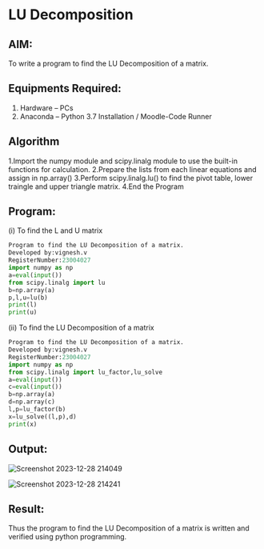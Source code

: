 # LU Decomposition 

## AIM:
To write a program to find the LU Decomposition of a matrix.

## Equipments Required:
1. Hardware – PCs
2. Anaconda – Python 3.7 Installation / Moodle-Code Runner

## Algorithm
1.Import the numpy module and scipy.linalg module to use the built-in functions for calculation.
2.Prepare the lists from each linear equations and assign in np.array()
3.Perform scipy.linalg.lu() to find the pivot table, lower traingle and upper triangle matrix.
4.End the Program
## Program:
(i) To find the L and U matrix
```python
Program to find the LU Decomposition of a matrix.
Developed by:vignesh.v
RegisterNumber:23004027 
import numpy as np
a=eval(input())
from scipy.linalg import lu
b=np.array(a)
p,l,u=lu(b)
print(l)
print(u)
```
(ii) To find the LU Decomposition of a matrix
```python
Program to find the LU Decomposition of a matrix.
Developed by:vignesh.v
RegisterNumber:23004027
import numpy as np
from scipy.linalg import lu_factor,lu_solve
a=eval(input())
c=eval(input())
b=np.array(a)
d=np.array(c)
l,p=lu_factor(b)
x=lu_solve((l,p),d)
print(x) 
```

## Output:
![Screenshot 2023-12-28 214049](https://github.com/23004027/LU-Decomposition/assets/138956447/241b7ea0-ad11-4a22-ba5b-cdcbf1e2c8e7)

![Screenshot 2023-12-28 214241](https://github.com/23004027/LU-Decomposition/assets/138956447/186c4651-2b69-49f3-bfd2-5dc000785338)


## Result:
Thus the program to find the LU Decomposition of a matrix is written and verified using python programming.

